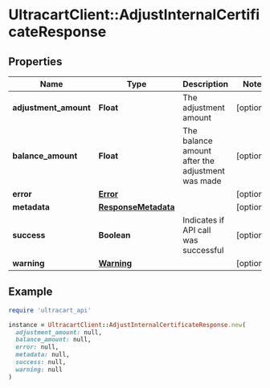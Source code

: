 # UltracartClient::AdjustInternalCertificateResponse

## Properties

| Name | Type | Description | Notes |
| ---- | ---- | ----------- | ----- |
| **adjustment_amount** | **Float** | The adjustment amount | [optional] |
| **balance_amount** | **Float** | The balance amount after the adjustment was made | [optional] |
| **error** | [**Error**](Error.md) |  | [optional] |
| **metadata** | [**ResponseMetadata**](ResponseMetadata.md) |  | [optional] |
| **success** | **Boolean** | Indicates if API call was successful | [optional] |
| **warning** | [**Warning**](Warning.md) |  | [optional] |

## Example

```ruby
require 'ultracart_api'

instance = UltracartClient::AdjustInternalCertificateResponse.new(
  adjustment_amount: null,
  balance_amount: null,
  error: null,
  metadata: null,
  success: null,
  warning: null
)
```

